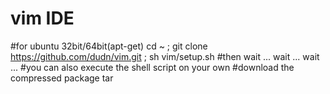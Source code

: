 # vim IDE
#for ubuntu 32bit/64bit(apt-get)
cd ~ ; git clone https://github.com/dudn/vim.git ; sh vim/setup.sh
#then wait ... wait ... wait ...
#you can also execute the shell script on your own
#download the compressed package
tar 

